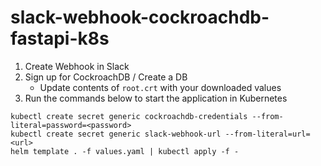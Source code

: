 # slack-webhook-cockroachdb-fastapi-k8s

1. Create Webhook in Slack
2. Sign up for CockroachDB / Create a DB
   - Update contents of `root.crt` with your downloaded values
3. Run the commands below to start the application in Kubernetes

```
kubectl create secret generic cockroachdb-credentials --from-literal=password=<password>
kubectl create secret generic slack-webhook-url --from-literal=url=<url>
helm template . -f values.yaml | kubectl apply -f -
```


